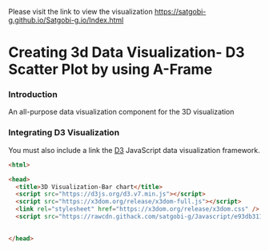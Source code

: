 Please visit the link to view the visualization https://satgobi-g.github.io/Satgobi-g.io/Index.html

# Creating 3d Data Visualization- D3 Scatter Plot by using A-Frame

### Introduction

An all-purpose data visualization component for the 3D visualization

### Integrating D3 Visualization
You must also include a link the [D3](https://d3js.org/) JavaScript data visualization framework.

```html
<html>

<head>
  <title>3D Visualization-Bar chart</title>
  <script src="https://d3js.org/d3.v7.min.js"></script>
  <script src="https://x3dom.org/release/x3dom-full.js"></script>
  <link rel="stylesheet" href="https://x3dom.org/release/x3dom.css" />
  <script src="https://rawcdn.githack.com/satgobi-g/Javascript/e93db311d41d77838e2991dbfa2bc182e0617d7d/d3-x3d.js"></script>

 
</head>



